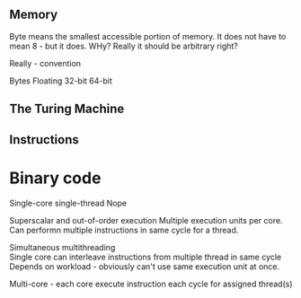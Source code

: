 
## Memory

Byte means the smallest accessible portion of memory. It does not have to mean 8 - but it does. WHy?
Really it should be arbitrary right? 

Really - convention

Bytes 
Floating
32-bit 64-bit



## The Turing Machine


## Instructions



# Binary code


Single-core single-thread 
Nope

Superscalar and out-of-order execution
Multiple execution units per core. Can performn multiple instructions in same cycle for a thread.

Simultaneous multithreading  
Single core can interleave instructions from multiple thread in same cycle
Depends on workload - obviously can't use same execution unit at once.

Multi-core - each core execute instruction each cycle for assigned thread(s)






